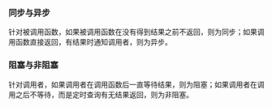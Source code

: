 ### 同步与异步

针对被调用函数，如果被调用函数在没有得到结果之前不返回，则为同步；如果调用函数直接返回，有结果时通知调用者，则为异步。

### 阻塞与非阻塞

针对调用者，如果调用者在调用函数后一直等待结果，则为阻塞；如果调用者在调用之后不等待，而是定时查询有无结果返回，则为非阻塞。
